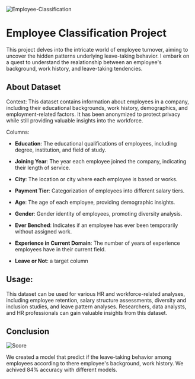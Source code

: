 
![Employee-Classification](https://github.com/Sohaib18-12/Employee_Classification/assets/114408167/bdcdff4b-fc63-4de2-a41e-d0056820d61d)


# Employee Classification Project
This project delves into the intricate world of employee turnover, aiming to uncover the hidden patterns underlying leave-taking behavior. I embark on a quest to understand the realationship between an employee's background, work history, and leave-taking tendencies.


## About Dataset
Context:
This dataset contains information about employees in a company, including their educational backgrounds, work history, demographics, and employment-related factors. It has been anonymized to protect privacy while still providing valuable insights into the workforce.

Columns:

* **Education**: The educational qualifications of employees, including degree, institution, and field of study.

* **Joining Year**: The year each employee joined the company, indicating their length of service.

* **City**: The location or city where each employee is based or works.

* **Payment Tier**: Categorization of employees into different salary tiers.

* **Age**: The age of each employee, providing demographic insights.

* **Gender**: Gender identity of employees, promoting diversity analysis.

* **Ever Benched**: Indicates if an employee has ever been temporarily without assigned work.

* **Experience in Current Domain**: The number of years of experience employees have in their current field.

* **Leave or Not**: a target column

## Usage:
This dataset can be used for various HR and workforce-related analyses, including employee retention, salary structure assessments, diversity and inclusion studies, and leave pattern analyses. Researchers, data analysts, and HR professionals can gain valuable insights from this dataset.
## Conclusion

![Score](https://github.com/Sohaib18-12/Employee_Classification/assets/114408167/9817da95-3402-4dc4-bf71-f34576941df7)


We created a model that predict if the leave-taking behavior among employees according to there employee's background, work history. We achived 84% accuracy with different models.
